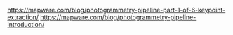 https://mapware.com/blog/photogrammetry-pipeline-part-1-of-6-keypoint-extraction/
https://mapware.com/blog/photogrammetry-pipeline-introduction/